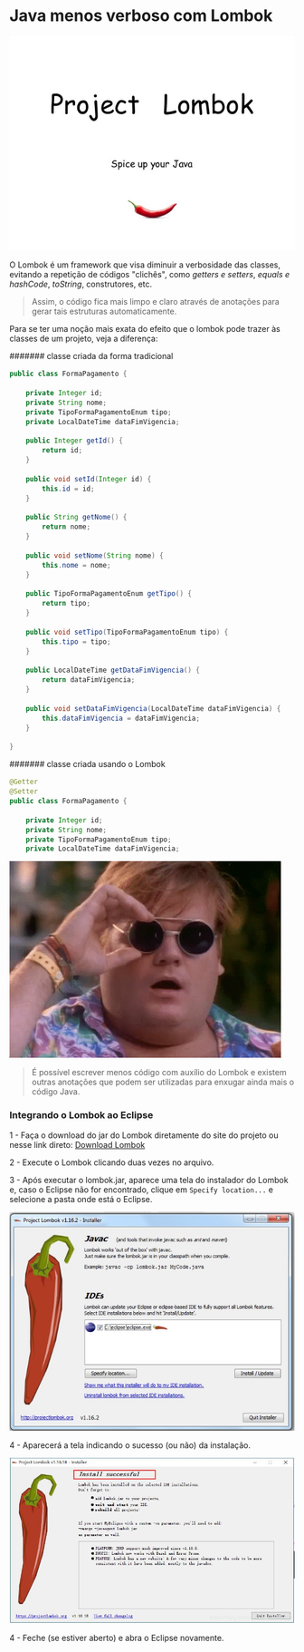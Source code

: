 # Java menos verboso com Lombok

![Lombok {w=62}](imagens/004-projeto-lombok/lombok.jpeg)

O Lombok é um framework que visa diminuir a verbosidade das classes, evitando a repetição de códigos "clichês", como _getters e setters_, _equals e hashCode_, _toString_, construtores, etc.

> Assim, o código fica mais limpo e claro através de anotações para gerar tais estruturas automaticamente.

Para se ter uma noção mais exata do efeito que o lombok pode trazer às classes de um projeto, veja a diferença:

####### classe criada da forma tradicional

```java
public class FormaPagamento {

	private Integer id;
	private String nome;
	private TipoFormaPagamentoEnum tipo;
	private LocalDateTime dataFimVigencia;

	public Integer getId() {
		return id;
	}

	public void setId(Integer id) {
		this.id = id;
	}

	public String getNome() {
		return nome;
	}

	public void setNome(String nome) {
		this.nome = nome;
	}

	public TipoFormaPagamentoEnum getTipo() {
		return tipo;
	}

	public void setTipo(TipoFormaPagamentoEnum tipo) {
		this.tipo = tipo;
	}

	public LocalDateTime getDataFimVigencia() {
		return dataFimVigencia;
	}

	public void setDataFimVigencia(LocalDateTime dataFimVigencia) {
		this.dataFimVigencia = dataFimVigencia;
	}
	
}
```

####### classe criada usando o Lombok

```java
@Getter
@Setter
public class FormaPagamento {

	private Integer id;
	private String nome;
	private TipoFormaPagamentoEnum tipo;
	private LocalDateTime dataFimVigencia;

```

![Oh my god {w=62}](imagens/004-projeto-lombok/oh-my-god.gif)

> É possível escrever menos código com auxílio do Lombok e existem outras anotações que podem ser utilizadas para enxugar ainda mais o código Java.


### Integrando o Lombok ao Eclipse

1 - Faça o download do jar do Lombok diretamente do site do projeto ou nesse link direto: [Download Lombok](https://projectlombok.org/downloads/lombok.jar)

2 - Execute o Lombok clicando duas vezes no arquivo.

3 - Após executar o lombok.jar, aparece uma tela do instalador do Lombok e, caso o Eclipse não for encontrado, clique em `Specify location...` e selecione a pasta onde está o Eclipse.

![Lombok {w=62}](imagens/004-projeto-lombok/lombok-plugin.jpg)

4 - Aparecerá a tela indicando o sucesso (ou não) da instalação.

![Lombok Sucesso {w=62}](imagens/004-projeto-lombok/lombok-success.jpeg)

4 - Feche (se estiver aberto) e abra o Eclipse novamente.
